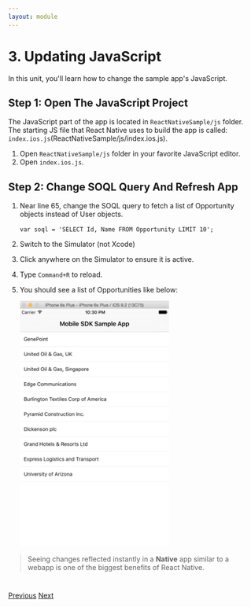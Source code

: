 ```yaml
---
layout: module
---
```

# 3. Updating JavaScript
In this unit, you'll learn how to change the sample app's JavaScript.

## Step 1: Open The JavaScript Project
The JavaScript part of the app is located in `ReactNativeSample/js` folder. The starting JS file that React Native uses to build the app is called: `index.ios.js`(ReactNativeSample/js/index.ios.js). 

1. Open `ReactNativeSample/js` folder in your favorite JavaScript editor.
2. Open `index.ios.js`.


## Step 2: Change SOQL Query And Refresh App

1. Near line 65, change the SOQL query to fetch a list of Opportunity objects instead of User objects.
	```
	var soql = 'SELECT Id, Name FROM Opportunity LIMIT 10';
	```
2. Switch to the Simulator (not Xcode)
3. Click anywhere on the Simulator to ensure it is active.
4. Type `Command+R` to reload.
5. You should see a list of Opportunities like below:

	<img src="images/opportunity-list.png" style="height:500px" />

> Seeing changes reflected instantly in a **Native** app similar to a webapp is one of the biggest benefits of React Native. 

<div class="row" style="margin-top:40px;">
<div class="col-sm-12">
<a href="mobile-sdk-react-native-running-forceios-app.html" class="btn btn-default"><i class="glyphicon glyphicon-chevron-left"></i> Previous</a>
<a href="mobile-sdk-react-native-adding-connected-app.html" class="btn btn-default pull-right">Next <i class="glyphicon glyphicon-chevron-right"></i></a>
</div>
</div>
